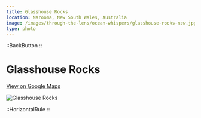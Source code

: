 ```yaml
---
title: Glasshouse Rocks
location: Narooma, New South Wales, Australia
image: /images/through-the-lens/ocean-whispers/glasshouse-rocks-nsw.jpg
type: photo
---
```


::BackButton
::

# Glasshouse Rocks

<a href="https://www.google.com/maps/search/?api=1&query=Glasshouse+Rocks,+Narooma,+New+South+Wales,+Australia" target="_blank" rel="noopener noreferrer">View on Google Maps</a>

![Glasshouse Rocks](/images/through-the-lens/ocean-whispers/glasshouse-rocks-nsw.jpg)

<div class="mb-8"></div>

::HorizontalRule
::
